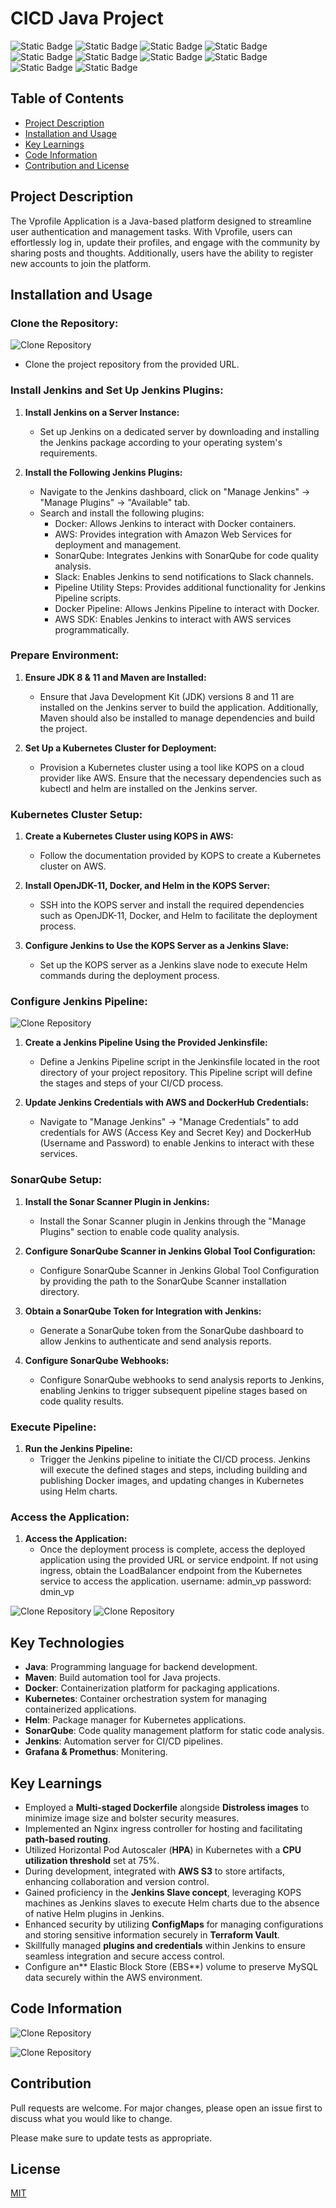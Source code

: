 # CICD Java Project
![Static Badge](https://img.shields.io/badge/jenkins-8A2BE2) ![Static Badge](https://img.shields.io/badge/Docker-0000) ![Static Badge](https://img.shields.io/badge/Sonarqube-%23CCBB2E) ![Static Badge](https://img.shields.io/badge/Kubernetes-%232E71CC) ![Static Badge](https://img.shields.io/badge/Maven-%23CC352E%20) ![Static Badge](https://img.shields.io/badge/Checkstyle-%23%23CC2EAF) ![Static Badge](https://img.shields.io/badge/Helm-%232E38CC) ![Static Badge](https://img.shields.io/badge/Slack-%23CC502E) ![Static Badge](https://img.shields.io/badge/Prometheus-%23CCBB2E) ![Static Badge](https://img.shields.io/badge/Grafana-%23CC502E)










## Table of Contents

- [Project Description](#project-description)
- [Installation and Usage](#installation-and-usage)
- [Key Learnings](#key-learnings)
- [Code Information](#code-information)
- [Contribution and License](#contribution-and-license)


## Project Description


The Vprofile Application is a Java-based platform designed to streamline user authentication and management tasks. With Vprofile, users can effortlessly log in, update their profiles, and engage with the community by sharing posts and thoughts. Additionally, users have the ability to register new accounts to join the platform.



## Installation and Usage


### Clone the Repository:

![Clone Repository](https://i.imgur.com/3Lcv1vX.png)
- Clone the project repository from the provided URL.

### Install Jenkins and Set Up Jenkins Plugins:

1. **Install Jenkins on a Server Instance:**
   - Set up Jenkins on a dedicated server by downloading and installing the Jenkins package according to your operating system's requirements.

2. **Install the Following Jenkins Plugins:**
   - Navigate to the Jenkins dashboard, click on "Manage Jenkins" -> "Manage Plugins" -> "Available" tab.
   - Search and install the following plugins:
     - Docker: Allows Jenkins to interact with Docker containers.
     - AWS: Provides integration with Amazon Web Services for deployment and management.
     - SonarQube: Integrates Jenkins with SonarQube for code quality analysis.
     - Slack: Enables Jenkins to send notifications to Slack channels.
     - Pipeline Utility Steps: Provides additional functionality for Jenkins Pipeline scripts.
     - Docker Pipeline: Allows Jenkins Pipeline to interact with Docker.
     - AWS SDK: Enables Jenkins to interact with AWS services programmatically.

### Prepare Environment:

1. **Ensure JDK 8 & 11 and Maven are Installed:**
   - Ensure that Java Development Kit (JDK) versions 8 and 11 are installed on the Jenkins server to build the application. Additionally, Maven should also be installed to manage dependencies and build the project.

2. **Set Up a Kubernetes Cluster for Deployment:**
   - Provision a Kubernetes cluster using a tool like KOPS on a cloud provider like AWS. Ensure that the necessary dependencies such as kubectl and helm are installed on the Jenkins server.

### Kubernetes Cluster Setup:

1. **Create a Kubernetes Cluster using KOPS in AWS:**
   - Follow the documentation provided by KOPS to create a Kubernetes cluster on AWS.

2. **Install OpenJDK-11, Docker, and Helm in the KOPS Server:**
   - SSH into the KOPS server and install the required dependencies such as OpenJDK-11, Docker, and Helm to facilitate the deployment process.

3. **Configure Jenkins to Use the KOPS Server as a Jenkins Slave:**
   - Set up the KOPS server as a Jenkins slave node to execute Helm commands during the deployment process.

### Configure Jenkins Pipeline:
![Clone Repository](https://i.imgur.com/uNg8Ucs.png)
1. **Create a Jenkins Pipeline Using the Provided Jenkinsfile:**
   - Define a Jenkins Pipeline script in the Jenkinsfile located in the root directory of your project repository. This Pipeline script will define the stages and steps of your CI/CD process.

2. **Update Jenkins Credentials with AWS and DockerHub Credentials:**
   - Navigate to "Manage Jenkins" -> "Manage Credentials" to add credentials for AWS (Access Key and Secret Key) and DockerHub (Username and Password) to enable Jenkins to interact with these services.

### SonarQube Setup:

1. **Install the Sonar Scanner Plugin in Jenkins:**
   - Install the Sonar Scanner plugin in Jenkins through the "Manage Plugins" section to enable code quality analysis.

2. **Configure SonarQube Scanner in Jenkins Global Tool Configuration:**
   - Configure SonarQube Scanner in Jenkins Global Tool Configuration by providing the path to the SonarQube Scanner installation directory.

3. **Obtain a SonarQube Token for Integration with Jenkins:**
   - Generate a SonarQube token from the SonarQube dashboard to allow Jenkins to authenticate and send analysis reports.

4. **Configure SonarQube Webhooks:**
   - Configure SonarQube webhooks to send analysis reports to Jenkins, enabling Jenkins to trigger subsequent pipeline stages based on code quality results.

### Execute Pipeline:

1. **Run the Jenkins Pipeline:**
   - Trigger the Jenkins pipeline to initiate the CI/CD process. Jenkins will execute the defined stages and steps, including building and publishing Docker images, and updating changes in Kubernetes using Helm charts.

### Access the Application:

1. **Access the Application:**
   - Once the deployment process is complete, access the deployed application using the provided URL or service endpoint. If not using ingress, obtain the LoadBalancer endpoint from the Kubernetes service to access the application. username: admin_vp password: dmin_vp

![Clone Repository](https://i.imgur.com/JkSoLxt.png)
![Clone Repository](https://i.imgur.com/oxDNjh5.png)


## Key Technologies
* **Java**: Programming language for backend development.
* **Maven**: Build automation tool for Java projects.
* **Docker**: Containerization platform for packaging applications.
* **Kubernetes**: Container orchestration system for managing containerized applications.
* **Helm**: Package manager for Kubernetes applications.
* **SonarQube**: Code quality management platform for static code analysis.
* **Jenkins**: Automation server for CI/CD pipelines.
* **Grafana & Promethus**: Monitering.



## Key Learnings

- Employed a **Multi-staged Dockerfile** alongside **Distroless images** to minimize image size and bolster security measures.
- Implemented an Nginx ingress controller for hosting and facilitating **path-based routing**.
- Utilized Horizontal Pod Autoscaler (**HPA**) in Kubernetes with a **CPU utilization threshold** set at 75%.
- During development, integrated with **AWS S3** to store artifacts, enhancing collaboration and version control.
- Gained proficiency in the **Jenkins Slave concept**, leveraging KOPS machines as Jenkins slaves to execute Helm charts due to the absence of native Helm plugins in Jenkins.
- Enhanced security by utilizing **ConfigMaps** for managing configurations and storing sensitive information securely in **Terraform Vault**.
- Skillfully managed **plugins and credentials** within Jenkins to ensure seamless integration and secure access control.
- Configure an** Elastic Block Store (EBS**) volume to preserve MySQL data securely within the AWS environment.







## Code Information
![Clone Repository](https://i.imgur.com/SIV7PEj.png)



![Clone Repository](https://i.imgur.com/gFCLe8j.png)

## Contribution

Pull requests are welcome. For major changes, please open an issue first
to discuss what you would like to change.

Please make sure to update tests as appropriate.

## License

[MIT](https://choosealicense.com/licenses/mit/)


